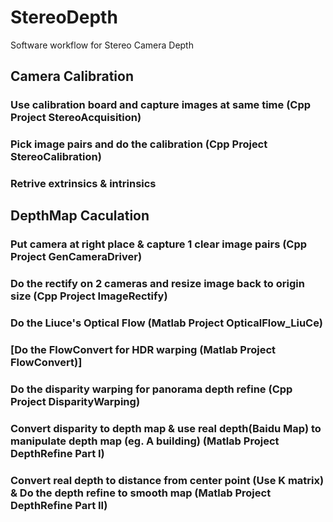 # StereoDepth
Software workflow for Stereo Camera Depth

## Camera Calibration
### Use calibration board and capture images at same time (Cpp Project StereoAcquisition) 

[comment]: # (TODO : Split project to new solution --> StereoAcquisition )

### Pick image pairs and do the calibration (Cpp Project StereoCalibration) 

[comment]: # (TODO : Split project to new solution --> StereoCalibration )

### Retrive extrinsics & intrinsics 

## DepthMap Caculation 

### Put camera at right place & capture 1 clear image pairs (Cpp Project GenCameraDriver) 

### Do the rectify on 2 cameras and resize image back to origin size (Cpp Project ImageRectify) 

[comment]: # (TODO : Split project to new solution --> ImageRectify )

### Do the Liuce's Optical Flow (Matlab Project OpticalFlow_LiuCe)

[comment]: # (Matlab Input/Output interface] OR [Cpp conversion])

### [Do the FlowConvert for HDR warping (Matlab Project FlowConvert)] 

### Do the disparity warping for panorama depth refine (Cpp Project DisparityWarping) 

[comment]: # (TODO : This project is still empty, working on it. )

### Convert disparity to depth map & use real depth(Baidu Map) to manipulate depth map (eg. A building) (Matlab Project DepthRefine Part I) 

### Convert real depth to distance from center point (Use K matrix) & Do the depth refine to smooth map (Matlab Project DepthRefine Part II) 

[comment]: # (TODO : DepthRefine Code Review )
